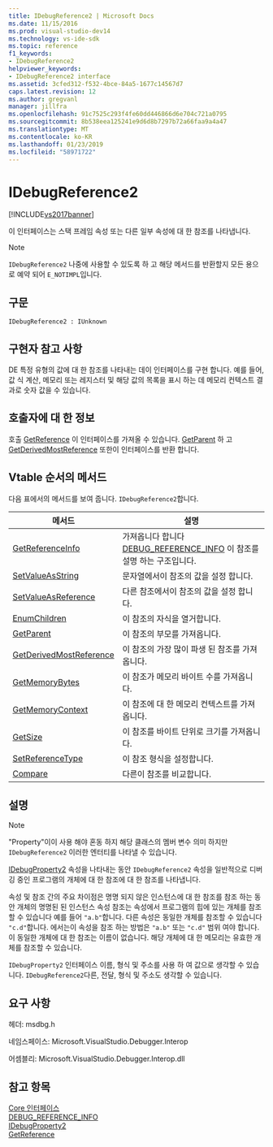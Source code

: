 ```yaml
---
title: IDebugReference2 | Microsoft Docs
ms.date: 11/15/2016
ms.prod: visual-studio-dev14
ms.technology: vs-ide-sdk
ms.topic: reference
f1_keywords:
- IDebugReference2
helpviewer_keywords:
- IDebugReference2 interface
ms.assetid: 3cfed312-f532-4bce-84a5-1677c14567d7
caps.latest.revision: 12
ms.author: gregvanl
manager: jillfra
ms.openlocfilehash: 91c7525c293f4fe60dd446866d6e704c721a0795
ms.sourcegitcommit: 8b538eea125241e9d6d8b7297b72a66faa9a4a47
ms.translationtype: MT
ms.contentlocale: ko-KR
ms.lasthandoff: 01/23/2019
ms.locfileid: "58971722"
---
```

# <a name="idebugreference2"></a>IDebugReference2
[!INCLUDE[vs2017banner](../../../includes/vs2017banner.md)]

이 인터페이스는 스택 프레임 속성 또는 다른 일부 속성에 대 한 참조를 나타냅니다.  
  
> [!NOTE]
>  `IDebugReference2` 나중에 사용할 수 있도록 하 고 해당 메서드를 반환할지 모든 용으로 예약 되어 `E_NOTIMPL`입니다.  
  
## <a name="syntax"></a>구문  
  
```  
IDebugReference2 : IUnknown  
```  
  
## <a name="notes-for-implementers"></a>구현자 참고 사항  
 DE 특정 유형의 값에 대 한 참조를 나타내는 데이 인터페이스를 구현 합니다. 예를 들어, 값 식 계산, 메모리 또는 레지스터 및 해당 값의 목록을 표시 하는 데 메모리 컨텍스트 결과로 숫자 값을 수 있습니다.  
  
## <a name="notes-for-callers"></a>호출자에 대 한 정보  
 호출 [GetReference](../../../extensibility/debugger/reference/idebugproperty2-getreference.md) 이 인터페이스를 가져올 수 있습니다. [GetParent](../../../extensibility/debugger/reference/idebugreference2-getparent.md) 하 고 [GetDerivedMostReference](../../../extensibility/debugger/reference/idebugreference2-getderivedmostreference.md) 또한이 인터페이스를 반환 합니다.  
  
## <a name="methods-in-vtable-order"></a>Vtable 순서의 메서드  
 다음 표에서의 메서드를 보여 줍니다. `IDebugReference2`합니다.  
  
|메서드|설명|  
|------------|-----------------|  
|[GetReferenceInfo](../../../extensibility/debugger/reference/idebugreference2-getreferenceinfo.md)|가져옵니다 합니다 [DEBUG_REFERENCE_INFO](../../../extensibility/debugger/reference/debug-reference-info.md) 이 참조를 설명 하는 구조입니다.|  
|[SetValueAsString](../../../extensibility/debugger/reference/idebugreference2-setvalueasstring.md)|문자열에서이 참조의 값을 설정 합니다.|  
|[SetValueAsReference](../../../extensibility/debugger/reference/idebugreference2-setvalueasreference.md)|다른 참조에서이 참조의 값을 설정 합니다.|  
|[EnumChildren](../../../extensibility/debugger/reference/idebugreference2-enumchildren.md)|이 참조의 자식을 열거합니다.|  
|[GetParent](../../../extensibility/debugger/reference/idebugreference2-getparent.md)|이 참조의 부모를 가져옵니다.|  
|[GetDerivedMostReference](../../../extensibility/debugger/reference/idebugreference2-getderivedmostreference.md)|이 참조의 가장 많이 파생 된 참조를 가져옵니다.|  
|[GetMemoryBytes](../../../extensibility/debugger/reference/idebugreference2-getmemorybytes.md)|이 참조가 메모리 바이트 수를 가져옵니다.|  
|[GetMemoryContext](../../../extensibility/debugger/reference/idebugreference2-getmemorycontext.md)|이 참조에 대 한 메모리 컨텍스트를 가져옵니다.|  
|[GetSize](../../../extensibility/debugger/reference/idebugreference2-getsize.md)|이 참조를 바이트 단위로 크기를 가져옵니다.|  
|[SetReferenceType](../../../extensibility/debugger/reference/idebugreference2-setreferencetype.md)|이 참조 형식을 설정합니다.|  
|[Compare](../../../extensibility/debugger/reference/idebugreference2-compare.md)|다른이 참조를 비교합니다.|  
  
## <a name="remarks"></a>설명  
  
> [!NOTE]
>  "Property"이이 사용 해야 혼동 하지 해당 클래스의 멤버 변수 의미 하지만 `IDebugReference2` 이러한 엔터티를 나타낼 수 있습니다.  
  
 [IDebugProperty2](../../../extensibility/debugger/reference/idebugproperty2.md) 속성을 나타내는 동안 `IDebugReference2` 속성을 일반적으로 디버깅 중인 프로그램의 개체에 대 한 참조에 대 한 참조를 나타냅니다.  
  
 속성 및 참조 간의 주요 차이점은 명명 되지 않은 인스턴스에 대 한 참조를 참조 하는 동안 개체의 명명된 된 인스턴스 속성 참조는 속성에서 프로그램의 힙에 있는 개체를 참조할 수 있습니다 예를 들어 `"a.b"`합니다. 다른 속성은 동일한 개체를 참조할 수 있습니다 `"c.d"`합니다. 에서는이 속성을 참조 하는 방법은 `"a.b"` 또는 `"c.d"` 범위 여야 합니다. 이 동일한 개체에 대 한 참조는 이름이 없습니다. 해당 개체에 대 한 메모리는 유효한 개체를 참조할 수 있습니다.  
  
 `IDebugProperty2` 인터페이스 이름, 형식 및 주소를 사용 하 여 값으로 생각할 수 있습니다. `IDebugReference2`다른, 전달, 형식 및 주소도 생각할 수 있습니다.  
  
## <a name="requirements"></a>요구 사항  
 헤더: msdbg.h  
  
 네임스페이스: Microsoft.VisualStudio.Debugger.Interop  
  
 어셈블리: Microsoft.VisualStudio.Debugger.Interop.dll  
  
## <a name="see-also"></a>참고 항목  
 [Core 인터페이스](../../../extensibility/debugger/reference/core-interfaces.md)   
 [DEBUG_REFERENCE_INFO](../../../extensibility/debugger/reference/debug-reference-info.md)   
 [IDebugProperty2](../../../extensibility/debugger/reference/idebugproperty2.md)   
 [GetReference](../../../extensibility/debugger/reference/idebugproperty2-getreference.md)
